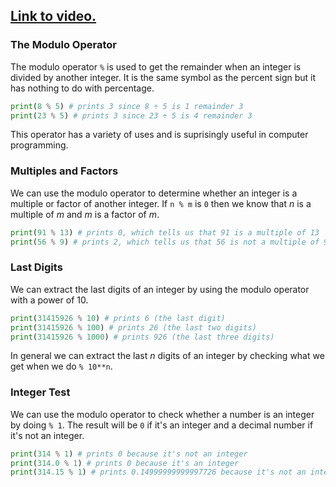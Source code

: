 ## [Link to video.](https://www.youtube.com/watch?v=wwWwnqbCmyg&list=PLVD25niNi0Bkf2psAf7PzB1SV068XyNPo&index=13)

### The Modulo Operator

The modulo operator `%` is used to get the remainder when an integer is divided by another integer. It is the same symbol as the percent sign but it has nothing to do with percentage.

```python
print(8 % 5) # prints 3 since 8 ÷ 5 is 1 remainder 3
print(23 % 5) # prints 3 since 23 ÷ 5 is 4 remainder 3
```

This operator has a variety of uses and is suprisingly useful in computer programming.

### Multiples and Factors

We can use the modulo operator to determine whether an integer is a multiple or factor of another integer. If `n % m` is `0` then we know that *n* is a multiple of *m* and *m* is a factor of *m*.

```python
print(91 % 13) # prints 0, which tells us that 91 is a multiple of 13
print(56 % 9) # prints 2, which tells us that 56 is not a multiple of 9 but 56-2 is
```

### Last Digits

We can extract the last digits of an integer by using the modulo operator with a power of 10.

```python
print(31415926 % 10) # prints 6 (the last digit)
print(31415926 % 100) # prints 26 (the last two digits)
print(31415926 % 1000) # prints 926 (the last three digits)
```

In general we can extract the last *n* digits of an integer by checking what we get when we do `% 10**n`.

### Integer Test

We can use the modulo operator to check whether a number is an integer by doing `% 1`. The result will be `0` if it's an integer and a decimal number if it's not an integer.

```python
print(314 % 1) # prints 0 because it's not an integer
print(314.0 % 1) # prints 0 because it's an integer
print(314.15 % 1) # prints 0.14999999999997726 because it's not an integer
```
